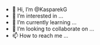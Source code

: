 - 👋 Hi, I’m @KasparekG
- 👀 I’m interested in ...
- 🌱 I’m currently learning ...
- 💞️ I’m looking to collaborate on ...
- 📫 How to reach me ...

<!---
KasparekG/KasparekG is a ✨ special ✨ repository because its `README.md` (this file) appears on your GitHub profile.
You can click the Preview link to take a look at your changes.
--->
